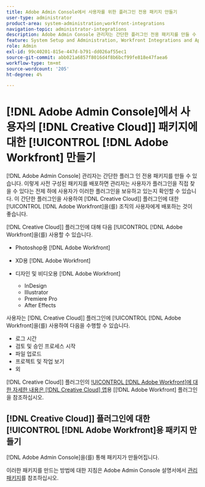 ```yaml
---
title: Adobe Admin Console에서 사용자를 위한 플러그인 전용 패키지 만들기
user-type: administrator
product-area: system-administration;workfront-integrations
navigation-topic: administrator-integrations
description: Adobe Admin Console 관리자는 간단한 플러그인 전용 패키지를 만들 수 있습니다. 이렇게 사전 구성된 패키지를 배포하면 관리자는 사용자가 플러그인을 직접 찾을 수 있다는 전제 하에 사용자가 이러한 플러그인을 보유하고 있는지 확인할 수 있습니다. 이러한 간단한 플러그인을 사용하여 조직의 사용자에게 Creative Cloud 플러그인용 Adobe Workfront을 배포하는 것이 좋습니다.
feature: System Setup and Administration, Workfront Integrations and Apps
role: Admin
exl-id: 99c40201-815e-447d-b791-dd026af55ec1
source-git-commit: abb021a6857f8016d4f8b6bcf99fe818e47faea6
workflow-type: tm+mt
source-wordcount: '205'
ht-degree: 4%

---
```


# [!DNL Adobe Admin Console]에서 사용자의 [!DNL Creative Cloud]] 패키지에 대한 [!UICONTROL [!DNL Adobe Workfront] 만들기

[!DNL Adobe Admin Console] 관리자는 간단한 플러그 인 전용 패키지를 만들 수 있습니다. 이렇게 사전 구성된 패키지를 배포하면 관리자는 사용자가 플러그인을 직접 찾을 수 있다는 전제 하에 사용자가 이러한 플러그인을 보유하고 있는지 확인할 수 있습니다. 이 간단한 플러그인을 사용하여 [!DNL Creative Cloud]] 플러그인에 대한 [!UICONTROL [!DNL Adobe Workfront]을(를) 조직의 사용자에게 배포하는 것이 좋습니다.

[!DNL Creative Cloud]] 플러그인에 대해 다음 [!UICONTROL [!DNL Adobe Workfront]을(를) 사용할 수 있습니다.

* Photoshop용 [!DNL Adobe Workfront]
* XD용 [!DNL Adobe Workfront]
* 디자인 및 비디오용 [!DNL Adobe Workfront]

   * InDesign
   * Illustrator
   * Premiere Pro
   * After Effects

사용자는 [!DNL Creative Cloud]] 플러그인에 [!UICONTROL [!DNL Adobe Workfront]을(를) 사용하여 다음을 수행할 수 있습니다.

* 로그 시간
* 검토 및 승인 프로세스 시작
* 파일 업로드
* 프로젝트 및 작업 보기
* 외

[!DNL Creative Cloud]] 플러그인의 [!UICONTROL [!DNL Adobe Workfront]에 대한 자세한 내용은  [!DNL Creative Cloud] 앱](/help/quicksilver/workfront-integrations-and-apps/adobe-workfront-for-creative-cloud/wf-adobe-cc.md)용 [[!DNL Adobe Workfront] 플러그인을 참조하십시오.

## [!DNL Creative Cloud]] 플러그인에 대한 [!UICONTROL [!DNL Adobe Workfront]용 패키지 만들기

[!DNL Adobe Admin Console]을(를) 통해 패키지가 만들어집니다.

이러한 패키지를 만드는 방법에 대한 지침은 Adobe Admin Console 설명서에서 [관리 패키지](https://helpx.adobe.com/enterprise/using/create-nul-packages.html#managed-packages)를 참조하십시오.
